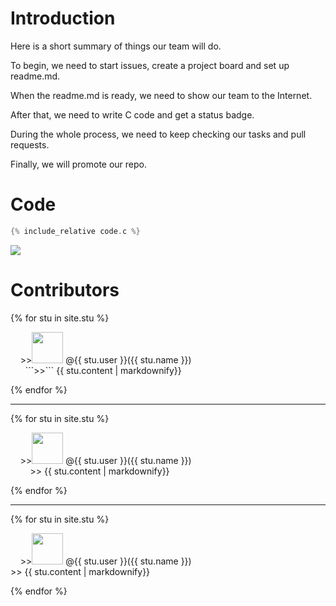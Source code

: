 # Introduction  
Here is a short summary of things our team will do.

To begin, we need to start issues, create a project board and set up readme.md.

When the readme.md is ready, we need to show our team to the Internet.

After that, we need to write C code and get a status badge.

During the whole process, we need to keep checking our tasks and pull requests.

Finally, we will promote our repo.
    
# Code    

```c
{% include_relative code.c %}
```

![](https://github.com/csci3251-2020/project-team-l/workflows/C%2FC++%20CI/badge.svg)

# Contributors

{% for stu in site.stu %}
 <p>&nbsp;&nbsp;&nbsp;&nbsp;>><img src="{{stu.image}}" width="50" height="50" alt>
  @{{ stu.user }}({{ stu.name }})<br />&nbsp;&nbsp;&nbsp;&nbsp;&nbsp;&nbsp;```>>```&nbsp;{{ stu.content | markdownify}}
  </p>
{% endfor %}

---

{% for stu in site.stu %}
 <p>&nbsp;&nbsp;&nbsp;&nbsp;>><img src="{{stu.image}}" width="50" height="50" alt>
  @{{ stu.user }}({{ stu.name }})<br />&nbsp;&nbsp;&nbsp;&nbsp;&nbsp;&nbsp;&nbsp;&nbsp;>>&nbsp;{{ stu.content | markdownify}}
  </p>
{% endfor %}

---

{% for stu in site.stu %}
 <p>&nbsp;&nbsp;&nbsp;&nbsp;>><img src="{{stu.image}}" width="50" height="50" alt>
  @{{ stu.user }}({{ stu.name }})<br />     >>   {{ stu.content | markdownify}}
  </p>
{% endfor %}

